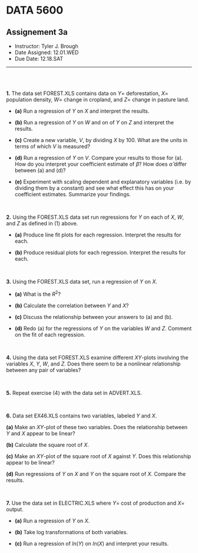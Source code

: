 # __DATA 5600__

## __Assignement 3a__


* Instructor: Tyler J. Brough
* Date Assigned: 12.01.WED
* Due Date: 12.18.SAT 
---

<br>
<br>

__1.__ The data set FOREST.XLS contains data on $Y =$ deforestation, $X =$ population density, $W =$ change in cropland, and $Z =$ change in pasture land.

* __(a)__ Run a regression of $Y$ on $X$ and interpret the results.

* __(b)__ Run a regression of $Y$ on $W$ and on of $Y$ on $Z$ and interpret the results.

* __(c)__ Create a new variable, $V$, by dividing $X$ by 100. What are the units in terms of which $V$ is measured?

* __(d)__ Run a regression of $Y$ on $V$. Compare your results to those for (a). How do you interpret your coefficient estimate of $\beta$? How does
          $\hat{\alpha}$ differ between (a) and (d)?

* __(e)__ Experiment with scaling dependent and explanatory variables (i.e. by dividing them by a constant) and see what effect this has on your coefficient estimates. 
          Summarize your findings.


<br>


__2.__ Using the FOREST.XLS data set run regressions for $Y$ on each of $X$, $W$, and $Z$ as defined in (1) above. 

* __(a)__ Produce line fit plots for each regression. Interpret the results for each.

* __(b)__ Produce residual plots for each regression. Interpret the results for each.


<br>


__3.__ Using the FOREST.XLS data set, run a regression of $Y$ on $X$. 

* __(a)__ What is the $R^{2}$?

* __(b)__ Calculate the correlation between $Y$ and $X$?

* __(c)__ Discuss the relationship between your answers to (a) and (b).

* __(d)__ Redo (a) for the regressions of $Y$ on the variables $W$ and $Z$. Comment on the fit of each regression.


<br>


__4.__ Using the data set FOREST.XLS examine different $XY$-plots involving the variables $X$, $Y$, $W$, and $Z$. Does there seem to be a nonlinear relationship
       between any pair of variables?


<br>


__5.__ Repeat exercise (4) with the data set in ADVERT.XLS.


<br>


__6.__ Data set EX46.XLS contains two variables, labeled $Y$ and $X$.

__(a)__ Make an $XY$-plot of these two variables. Does the relationship between $Y$ and $X$ appear to be linear? 

__(b)__ Calculate the square root of $X$. 

__(c)__ Make an $XY$-plot of the square root of $X$ against $Y$. Does this relationship appear to be linear? 

__(d)__ Run regressions of $Y$ on $X$ and $Y$ on the square root of $X$. Compare the results.



<br>


__7.__ Use the data set in ELECTRIC.XLS where $Y =$ cost of production and $X =$ output.

* __(a)__ Run a regression of $Y$ on $X$.

* __(b)__ Take log transformations of both variables. 

* __(c)__ Run a regression of $ln(Y)$ on $ln(X)$ and interpret your results.






